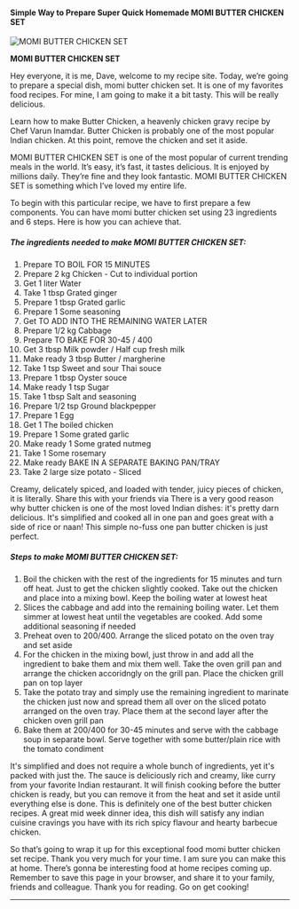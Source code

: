            

#### Simple Way to Prepare Super Quick Homemade MOMI BUTTER CHICKEN SET

![MOMI BUTTER CHICKEN SET](https://img-global.cpcdn.com/recipes/60213347/751x532cq70/momi-butter-chicken-set-recipe-main-photo.jpg)

**MOMI BUTTER CHICKEN SET**

Hey everyone, it is me, Dave, welcome to my recipe site. Today, we’re going to prepare a special dish, momi butter chicken set. It is one of my favorites food recipes. For mine, I am going to make it a bit tasty. This will be really delicious.

Learn how to make Butter Chicken, a heavenly chicken gravy recipe by Chef Varun Inamdar. Butter Chicken is probably one of the most popular Indian chicken. At this point, remove the chicken and set it aside.

MOMI BUTTER CHICKEN SET is one of the most popular of current trending meals in the world. It’s easy, it’s fast, it tastes delicious. It is enjoyed by millions daily. They’re fine and they look fantastic. MOMI BUTTER CHICKEN SET is something which I’ve loved my entire life.

To begin with this particular recipe, we have to first prepare a few components. You can have momi butter chicken set using 23 ingredients and 6 steps. Here is how you can achieve that.

##### The ingredients needed to make MOMI BUTTER CHICKEN SET:

1.  Prepare TO BOIL FOR 15 MINUTES
2.  Prepare 2 kg Chicken - Cut to individual portion
3.  Get 1 liter Water
4.  Take 1 tbsp Grated ginger
5.  Prepare 1 tbsp Grated garlic
6.  Prepare 1 Some seasoning
7.  Get TO ADD INTO THE REMAINING WATER LATER
8.  Prepare 1/2 kg Cabbage
9.  Prepare TO BAKE FOR 30-45 / 400
10.  Get 3 tbsp Milk powder / Half cup fresh milk
11.  Make ready 3 tbsp Butter / margherine
12.  Take 1 tsp Sweet and sour Thai souce
13.  Prepare 1 tbsp Oyster souce
14.  Make ready 1 tsp Sugar
15.  Take 1 tbsp Salt and seasoning
16.  Prepare 1/2 tsp Ground blackpepper
17.  Prepare 1 Egg
18.  Get 1 The boiled chicken
19.  Prepare 1 Some grated garlic
20.  Make ready 1 Some grated nutmeg
21.  Take 1 Some rosemary
22.  Make ready BAKE IN A SEPARATE BAKING PAN/TRAY
23.  Take 2 large size potato - Sliced

Creamy, delicately spiced, and loaded with tender, juicy pieces of chicken, it is literally. Share this with your friends via There is a very good reason why butter chicken is one of the most loved Indian dishes: it's pretty darn delicious. It's simplified and cooked all in one pan and goes great with a side of rice or naan! This simple no-fuss one pan butter chicken is just perfect.

##### Steps to make MOMI BUTTER CHICKEN SET:

1.  Boil the chicken with the rest of the ingredients for 15 minutes and turn off heat. Just to get the chicken slightly cooked. Take out the chicken and place into a mixing bowl. Keep the boiling water at lowest heat
2.  Slices the cabbage and add into the remaining boiling water. Let them simmer at lowest heat until the vegetables are cooked. Add some additional seasoning if needed
3.  Preheat oven to 200/400. Arrange the sliced potato on the oven tray and set aside
4.  For the chicken in the mixing bowl, just throw in and add all the ingredient to bake them and mix them well. Take the oven grill pan and arrange the chicken accoridngly on the grill pan. Place the chicken grill pan on top layer
5.  Take the potato tray and simply use the remaining ingredient to marinate the chicken just now and spread them all over on the sliced potato arranged on the oven tray. Place them at the second layer after the chicken oven grill pan
6.  Bake them at 200/400 for 30-45 minutes and serve with the cabbage soup in separate bowl. Serve together with some butter/plain rice with the tomato condiment

It's simplified and does not require a whole bunch of ingredients, yet it's packed with just the. The sauce is deliciously rich and creamy, like curry from your favorite Indian restaurant. It will finish cooking before the butter chicken is ready, but you can remove it from the heat and set it aside until everything else is done. This is definitely one of the best butter chicken recipes. A great mid week dinner idea, this dish will satisfy any indian cuisine cravings you have with its rich spicy flavour and hearty barbecue chicken.

So that’s going to wrap it up for this exceptional food momi butter chicken set recipe. Thank you very much for your time. I am sure you can make this at home. There’s gonna be interesting food at home recipes coming up. Remember to save this page in your browser, and share it to your family, friends and colleague. Thank you for reading. Go on get cooking!

* * *